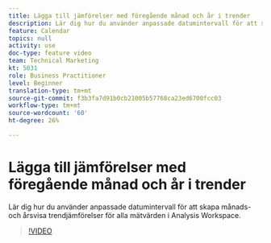 ```yaml
---
title: Lägga till jämförelser med föregående månad och år i trender
description: Lär dig hur du använder anpassade datumintervall för att skapa månads- och årsvisa trendjämförelser för alla mätvärden i Analysis Workspace.
feature: Calendar
topics: null
activity: use
doc-type: feature video
team: Technical Marketing
kt: 5031
role: Business Practitioner
level: Beginner
translation-type: tm+mt
source-git-commit: f3b3fa7d91b0cb21005b57768ca23ed6700fcc03
workflow-type: tm+mt
source-wordcount: '60'
ht-degree: 26%

---
```



# Lägga till jämförelser med föregående månad och år i trender

Lär dig hur du använder anpassade datumintervall för att skapa månads- och årsvisa trendjämförelser för alla mätvärden i Analysis Workspace.

>[!VIDEO](https://video.tv.adobe.com/v/33772/?quality=12)
